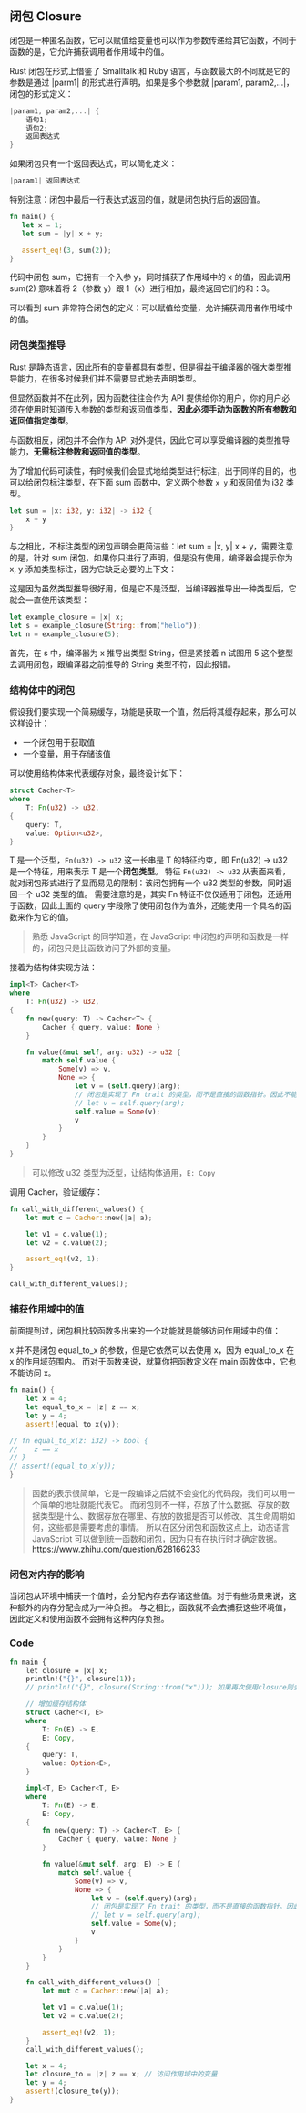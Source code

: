 ## 闭包 Closure

闭包是一种匿名函数，它可以赋值给变量也可以作为参数传递给其它函数，不同于函数的是，它允许捕获调用者作用域中的值。

Rust 闭包在形式上借鉴了 Smalltalk 和 Ruby 语言，与函数最大的不同就是它的参数是通过 |parm1| 的形式进行声明，如果是多个参数就 |param1, param2,...|，闭包的形式定义：

```rust
|param1, param2,...| {
    语句1;
    语句2;
    返回表达式
}
```

如果闭包只有一个返回表达式，可以简化定义：

```rust
|param1| 返回表达式
```

特别注意：闭包中最后一行表达式返回的值，就是闭包执行后的返回值。

```rust
fn main() {
   let x = 1;
   let sum = |y| x + y;

   assert_eq!(3, sum(2));
}
```

代码中闭包 sum，它拥有一个入参 y，同时捕获了作用域中的 x 的值，因此调用 sum(2) 意味着将 2（参数 y）跟 1（x）进行相加，最终返回它们的和：3。

可以看到 sum 非常符合闭包的定义：可以赋值给变量，允许捕获调用者作用域中的值。

### 闭包类型推导

Rust 是静态语言，因此所有的变量都具有类型，但是得益于编译器的强大类型推导能力，在很多时候我们并不需要显式地去声明类型。

但显然函数并不在此列，因为函数往往会作为 API 提供给你的用户，你的用户必须在使用时知道传入参数的类型和返回值类型，**因此必须手动为函数的所有参数和返回值指定类型**。

与函数相反，闭包并不会作为 API 对外提供，因此它可以享受编译器的类型推导能力，**无需标注参数和返回值的类型**。

为了增加代码可读性，有时候我们会显式地给类型进行标注，出于同样的目的，也可以给闭包标注类型，在下面 sum 函数中，定义两个参数 `x y` 和返回值为 i32 类型。

```rust
let sum = |x: i32, y: i32| -> i32 {
    x + y
}
```

与之相比，不标注类型的闭包声明会更简洁些：let sum = |x, y| x + y，需要注意的是，针对 sum 闭包，如果你只进行了声明，但是没有使用，编译器会提示你为 x, y 添加类型标注，因为它缺乏必要的上下文：

这是因为虽然类型推导很好用，但是它不是泛型，当编译器推导出一种类型后，它就会一直使用该类型：

```rust
let example_closure = |x| x;
let s = example_closure(String::from("hello"));
let n = example_closure(5);
```

首先，在 s 中，编译器为 x 推导出类型 String，但是紧接着 n 试图用 5 这个整型去调用闭包，跟编译器之前推导的 String 类型不符，因此报错。

### 结构体中的闭包

假设我们要实现一个简易缓存，功能是获取一个值，然后将其缓存起来，那么可以这样设计：

- 一个闭包用于获取值
- 一个变量，用于存储该值

可以使用结构体来代表缓存对象，最终设计如下：

```rust
struct Cacher<T>
where
    T: Fn(u32) -> u32,
{
    query: T,
    value: Option<u32>,
}
```

T 是一个泛型，`Fn(u32) -> u32` 这一长串是 T 的特征约束，即 Fn(u32) -> u32 是一个特征，用来表示 T 是一个**闭包类型**。
特征 `Fn(u32) -> u32` 从表面来看，就对闭包形式进行了显而易见的限制：该闭包拥有一个 u32 类型的参数，同时返回一个 u32 类型的值。
需要注意的是，其实 Fn 特征不仅仅适用于闭包，还适用于函数，因此上面的 query 字段除了使用闭包作为值外，还能使用一个具名的函数来作为它的值。

> 熟悉 JavaScript 的同学知道，在 JavaScript 中闭包的声明和函数是一样的，闭包只是比函数访问了外部的变量。

接着为结构体实现方法：

```rust
impl<T> Cacher<T>
where
    T: Fn(u32) -> u32,
{
    fn new(query: T) -> Cacher<T> {
        Cacher { query, value: None }
    }

    fn value(&mut self, arg: u32) -> u32 {
        match self.value {
            Some(v) => v,
            None => {
                let v = (self.query)(arg);
                // 闭包是实现了 Fn trait 的类型，而不是直接的函数指针。因此不能直接使用self.query形式，需要用(self.query)标识
                // let v = self.query(arg);
                self.value = Some(v);
                v
            }
        }
    }
}
```

> 可以修改 u32 类型为泛型，让结构体通用，`E: Copy`

调用 Cacher，验证缓存：

```rust
fn call_with_different_values() {
    let mut c = Cacher::new(|a| a);

    let v1 = c.value(1);
    let v2 = c.value(2);

    assert_eq!(v2, 1);
}

call_with_different_values();
```

### 捕获作用域中的值

前面提到过，闭包相比较函数多出来的一个功能就是能够访问作用域中的值：

x 并不是闭包 equal_to_x 的参数，但是它依然可以去使用 x，因为 equal_to_x 在 x 的作用域范围内。
而对于函数来说，就算你把函数定义在 main 函数体中，它也不能访问 x。

```rust
fn main() {
    let x = 4;
    let equal_to_x = |z| z == x;
    let y = 4;
    assert!(equal_to_x(y));

// fn equal_to_x(z: i32) -> bool {
//    z == x
// }
// assert!(equal_to_x(y));
}
```

> 函数的表示很简单，它是一段编译之后就不会变化的代码段，我们可以用一个简单的地址就能代表它。
> 而闭包则不一样，存放了什么数据、存放的数据类型是什么、数据存放在哪里、存放的数据是否可以修改、其生命周期如何，这些都是需要考虑的事情。
> 所以在区分闭包和函数这点上，动态语言 JavaScript 可以做到统一函数和闭包，因为只有在执行时才确定数据。
> https://www.zhihu.com/question/628166233

### 闭包对内存的影响

当闭包从环境中捕获一个值时，会分配内存去存储这些值。对于有些场景来说，这种额外的内存分配会成为一种负担。
与之相比，函数就不会去捕获这些环境值，因此定义和使用函数不会拥有这种内存负担。

### Code

```rust
fn main {
    let closure = |x| x;
    println!("{}", closure(1));
    // println!("{}", closure(String::from("x"))); 如果再次使用closure则会报错，因为closure的类型已经被确定了

    // 增加缓存结构体
    struct Cacher<T, E>
    where
        T: Fn(E) -> E,
        E: Copy,
    {
        query: T,
        value: Option<E>,
    }

    impl<T, E> Cacher<T, E>
    where
        T: Fn(E) -> E,
        E: Copy,
    {
        fn new(query: T) -> Cacher<T, E> {
            Cacher { query, value: None }
        }

        fn value(&mut self, arg: E) -> E {
            match self.value {
                Some(v) => v,
                None => {
                    let v = (self.query)(arg);
                    // 闭包是实现了 Fn trait 的类型，而不是直接的函数指针。因此不能直接使用self.query形式，需要用(self.query)标识
                    // let v = self.query(arg);
                    self.value = Some(v);
                    v
                }
            }
        }
    }

    fn call_with_different_values() {
        let mut c = Cacher::new(|a| a);

        let v1 = c.value(1);
        let v2 = c.value(2);

        assert_eq!(v2, 1);
    }
    call_with_different_values();

    let x = 4;
    let closure_to = |z| z == x; // 访问作用域中的变量
    let y = 4;
    assert!(closure_to(y));
}
```
